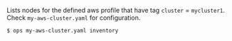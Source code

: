 Lists nodes for the defined aws profile that have tag `cluster` = `mycluster1`. 
Check `my-aws-cluster.yaml` for configuration.

```sh
$ ops my-aws-cluster.yaml inventory
```
